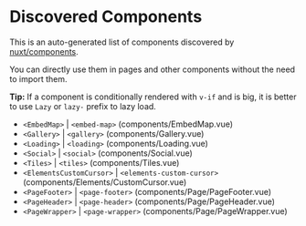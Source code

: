 # Discovered Components

This is an auto-generated list of components discovered by [nuxt/components](https://github.com/nuxt/components).

You can directly use them in pages and other components without the need to import them.

**Tip:** If a component is conditionally rendered with `v-if` and is big, it is better to use `Lazy` or `lazy-` prefix to lazy load.

- `<EmbedMap>` | `<embed-map>` (components/EmbedMap.vue)
- `<Gallery>` | `<gallery>` (components/Gallery.vue)
- `<Loading>` | `<loading>` (components/Loading.vue)
- `<Social>` | `<social>` (components/Social.vue)
- `<Tiles>` | `<tiles>` (components/Tiles.vue)
- `<ElementsCustomCursor>` | `<elements-custom-cursor>` (components/Elements/CustomCursor.vue)
- `<PageFooter>` | `<page-footer>` (components/Page/PageFooter.vue)
- `<PageHeader>` | `<page-header>` (components/Page/PageHeader.vue)
- `<PageWrapper>` | `<page-wrapper>` (components/Page/PageWrapper.vue)
